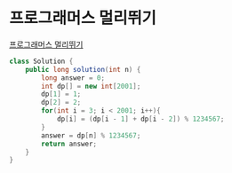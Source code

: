 # 프로그래머스 멀리뛰기
[프로그래머스 멀리뛰기](https://school.programmers.co.kr/learn/courses/30/lessons/12914)
```java
class Solution {
    public long solution(int n) {
        long answer = 0;
        int dp[] = new int[2001];
        dp[1] = 1;
        dp[2] = 2;
        for(int i = 3; i < 2001; i++){
            dp[i] = (dp[i - 1] + dp[i - 2]) % 1234567;
        }
        answer = dp[n] % 1234567;
        return answer;
    }
}
```
